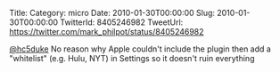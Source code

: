 Title: 
Category: micro
Date: 2010-01-30T00:00:00
Slug: 2010-01-30T00:00:00
TwitterId: 8405246982
TweetUrl: https://twitter.com/mark_philpot/status/8405246982

[@hc5duke](https://twitter.com/hc5duke) No reason why Apple couldn't include the plugin then add a "whitelist" (e.g. Hulu, NYT) in Settings so it doesn't ruin everything